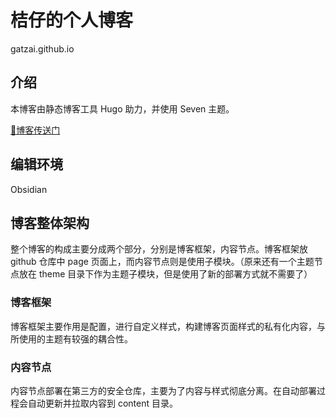 # 桔仔的个人博客

gatzai.github.io

## 介绍
本博客由静态博客工具 Hugo 助力，并使用 Seven 主题。

[🚪博客传送门](https://gatzai.github.io/)


## 编辑环境
Obsidian


## 博客整体架构
整个博客的构成主要分成两个部分，分别是博客框架，内容节点。博客框架放 github 仓库中 page 页面上，而内容节点则是使用子模块。（原来还有一个主题节点放在 theme 目录下作为主题子模块，但是使用了新的部署方式就不需要了）

### 博客框架
博客框架主要作用是配置，进行自定义样式，构建博客页面样式的私有化内容，与所使用的主题有较强的耦合性。

### 内容节点
内容节点部署在第三方的安全仓库，主要为了内容与样式彻底分离。在自动部署过程会自动更新并拉取内容到 content 目录。


